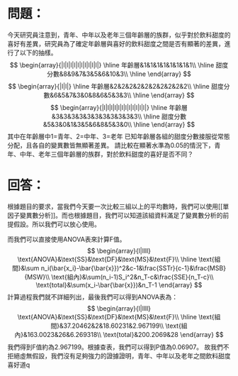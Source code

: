 # 問題：
今天研究員注意到，青年、中年以及老年三個年齡層的族群，似乎對於飲料甜度的喜好有差異，研究員為了確定年齡層與喜好的飲料甜度之間是否有顯著的差異，進行了以下的抽樣。
$$
\begin{array}{|l|l|l|l|l|l|l|l|l|l|}
\hline
年齡層&1&1&1&1&1&1&1&1\\
\hline
甜度分數&8&9&7&3&5&6&10&3\\
\hline
\end{array}
$$
$$
\begin{array}{|l|l|}
\hline
年齡層&2&2&2&2&2&2&2&2&2&2\\
\hline
甜度分數&6&5&7&3&0&8&6&5&3&3\\
\hline
\end{array}
$$
$$
\begin{array}{|l|l|l|l|l|l|l|l|l|l|l|l|}
\hline
年齡層&3&3&3&3&3&3&3&3&3&3&3\\
\hline
甜度分數&5&3&0&1&3&5&6&8&5&3&0\\
\hline
\end{array}
$$
其中在年齡層中1=青年、2=中年、3=老年
已知年齡層各組的甜度分數接服從常態分配，且各自的變異數皆無顯著差異。
請比較在顯著水準為0.05的情況下，青年、中年、老年三個年齡層的族群，對於飲料甜度的喜好是否不同？
# 回答：
根據題目的要求，當我們今天要一次比較三組以上的平均數時，我們可以使用[[單因子變異數分析]]。而也根據題目，我們可以知道該組資料滿足了變異數分析的前提假設。所以我們可以放心使用。

而我們可以直接使用ANOVA表來計算F值。
$$
\begin{array}{l|llll}
\text{ANOVA}&\text{SS}&\text{DF}&\text{MS}&\text{F}\\
\hline
\text{組間}&\sum n_i(\bar{x_i}-\bar{\bar{x}})^2&c-1&\frac{SSTr}{c-1}&\frac{MSB}{MSW}\\
\text{組內}&\sum(n_i-1)S_i^2&n_T-c&\frac{SSE}{n_T-c}\\
\text{total}&\sum(x_i-\bar{\bar{x}})&n_T-1
\end{array}
$$
計算過程我們就不詳細列出，最後我們可以得到ANOVA表為：
$$
\begin{array}{l|llll}
\text{ANOVA}&\text{SS}&\text{DF}&\text{MS}&\text{F}\\
\hline
\text{組間}&37.20462&2&18.60231&2.967199\\
\text{組內}&163.0023&26&6.269318\\
\text{total}&200.2069&28
\end{array}
$$
我們得到F值約為2.967199。根據查表，我們可以得到P值為0.06907。
故我們不拒絕虛無假設，我們沒有足夠強力的證據證明，青年、中年以及老年之間飲料甜度喜好道q